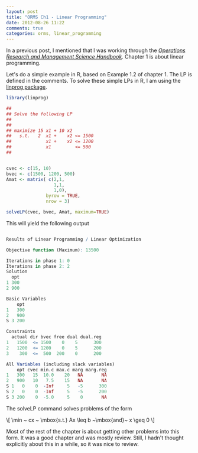 ```yaml
---
layout: post
title: "ORMS Ch1 - Linear Programming"
date: 2012-08-26 11:22
comments: true
categories: orms, linear_programming
---
```


In a previous post, I mentioned that I was working through the [*Operations Research and Management Science Handbook*](http://www.amazon.com/Operations-Research-Management-Science-Handbook/dp/0849397219/ref=sr_1_1?ie=UTF8&qid=1345966432&sr=8-1&keywords=operations+research+and+management+science+handbook). Chapter 1 is about linear programming.

Let's do a simple example in R, based on Example 1.2 of chapter 1. The LP is defined in the comments. To solve these simple LPs in R, I am using the [linprog package](http://cran.r-project.org/web/packages/linprog/linprog.pdf).

``` r Code to Demonstrate linprog library
library(linprog)

##
## Solve the following LP
##
##
## maximize 15 x1 + 10 x2
##   s.t.   2  x1 +    x2 <= 1500
##             x1 +    x2 <= 1200
##             x1         <= 500
##


cvec <- c(15, 10)
bvec <- c(1500, 1200, 500)
Amat <- matrix( c(2,1,
                  1,1,
                  1,0),
               byrow = TRUE,
               nrow = 3)

solveLP(cvec, bvec, Amat, maximum=TRUE)

```

This will yield the following output
``` r Results of linprog for Example Linear Program

Results of Linear Programming / Linear Optimization

Objective function (Maximum): 13500 

Iterations in phase 1: 0
Iterations in phase 2: 2
Solution
  opt
1 300
2 900

Basic Variables
    opt
1   300
2   900
S 3 200

Constraints
  actual dir bvec free dual dual.reg
1   1500  <= 1500    0    5      300
2   1200  <= 1200    0    5      200
3    300  <=  500  200    0      200

All Variables (including slack variables)
    opt cvec min.c max.c marg marg.reg
1   300   15  10.0    20   NA       NA
2   900   10   7.5    15   NA       NA
S 1   0    0  -Inf     5   -5      300
S 2   0    0  -Inf     5   -5      200
S 3 200    0  -5.0     5    0       NA

```

The solveLP command solves problems of the form 
<div markdown="0">
\[ \min ~ cx ~ \mbox{s.t.} Ax \leq b ~\mbox{and}~ x \geq 0 \]
</div>

Most of the rest of the chapter is about getting other problems into this form. It was a good chapter and was mostly review. Still, I hadn't thought explicitly about this in a while, so it was nice to review.
